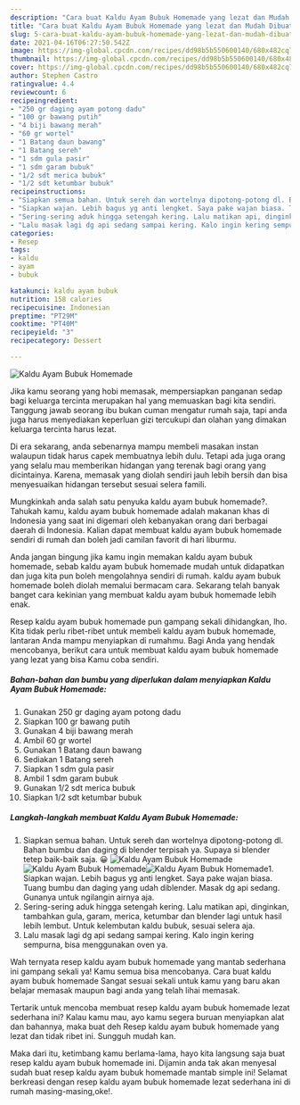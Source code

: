 ```yaml
---
description: "Cara buat Kaldu Ayam Bubuk Homemade yang lezat dan Mudah Dibuat"
title: "Cara buat Kaldu Ayam Bubuk Homemade yang lezat dan Mudah Dibuat"
slug: 5-cara-buat-kaldu-ayam-bubuk-homemade-yang-lezat-dan-mudah-dibuat
date: 2021-04-16T06:27:50.542Z
image: https://img-global.cpcdn.com/recipes/dd98b5b550600140/680x482cq70/kaldu-ayam-bubuk-homemade-foto-resep-utama.jpg
thumbnail: https://img-global.cpcdn.com/recipes/dd98b5b550600140/680x482cq70/kaldu-ayam-bubuk-homemade-foto-resep-utama.jpg
cover: https://img-global.cpcdn.com/recipes/dd98b5b550600140/680x482cq70/kaldu-ayam-bubuk-homemade-foto-resep-utama.jpg
author: Stephen Castro
ratingvalue: 4.4
reviewcount: 6
recipeingredient:
- "250 gr daging ayam potong dadu"
- "100 gr bawang putih"
- "4 biji bawang merah"
- "60 gr wortel"
- "1 Batang daun bawang"
- "1 Batang sereh"
- "1 sdm gula pasir"
- "1 sdm garam bubuk"
- "1/2 sdt merica bubuk"
- "1/2 sdt ketumbar bubuk"
recipeinstructions:
- "Siapkan semua bahan. Untuk sereh dan wortelnya dipotong-potong dl. Bahan bumbu dan daging di blender terpisah ya. Supaya si blender tetep baik-baik saja. 😀"
- "Siapkan wajan. Lebih bagus yg anti lengket. Saya pake wajan biasa. Tuang bumbu dan daging yang udah diblender. Masak dg api sedang. Gunanya untuk ngilangin airnya aja."
- "Sering-sering aduk hingga setengah kering. Lalu matikan api, dinginkan, tambahkan gula, garam, merica, ketumbar dan blender lagi untuk hasil lebih lembut. Untuk kelembutan kaldu bubuk, sesuai selera aja."
- "Lalu masak lagi dg api sedang sampai kering. Kalo ingin kering sempurna, bisa menggunakan oven ya."
categories:
- Resep
tags:
- kaldu
- ayam
- bubuk

katakunci: kaldu ayam bubuk 
nutrition: 158 calories
recipecuisine: Indonesian
preptime: "PT29M"
cooktime: "PT40M"
recipeyield: "3"
recipecategory: Dessert

---
```



![Kaldu Ayam Bubuk Homemade](https://img-global.cpcdn.com/recipes/dd98b5b550600140/680x482cq70/kaldu-ayam-bubuk-homemade-foto-resep-utama.jpg)

Jika kamu seorang yang hobi memasak, mempersiapkan panganan sedap bagi keluarga tercinta merupakan hal yang memuaskan bagi kita sendiri. Tanggung jawab seorang ibu bukan cuman mengatur rumah saja, tapi anda juga harus menyediakan keperluan gizi tercukupi dan olahan yang dimakan keluarga tercinta harus lezat.

Di era  sekarang, anda sebenarnya mampu membeli masakan instan walaupun tidak harus capek membuatnya lebih dulu. Tetapi ada juga orang yang selalu mau memberikan hidangan yang terenak bagi orang yang dicintainya. Karena, memasak yang diolah sendiri jauh lebih bersih dan bisa menyesuaikan hidangan tersebut sesuai selera famili. 



Mungkinkah anda salah satu penyuka kaldu ayam bubuk homemade?. Tahukah kamu, kaldu ayam bubuk homemade adalah makanan khas di Indonesia yang saat ini digemari oleh kebanyakan orang dari berbagai daerah di Indonesia. Kalian dapat membuat kaldu ayam bubuk homemade sendiri di rumah dan boleh jadi camilan favorit di hari liburmu.

Anda jangan bingung jika kamu ingin memakan kaldu ayam bubuk homemade, sebab kaldu ayam bubuk homemade mudah untuk didapatkan dan juga kita pun boleh mengolahnya sendiri di rumah. kaldu ayam bubuk homemade boleh diolah memalui bermacam cara. Sekarang telah banyak banget cara kekinian yang membuat kaldu ayam bubuk homemade lebih enak.

Resep kaldu ayam bubuk homemade pun gampang sekali dihidangkan, lho. Kita tidak perlu ribet-ribet untuk membeli kaldu ayam bubuk homemade, lantaran Anda mampu menyiapkan di rumahmu. Bagi Anda yang hendak mencobanya, berikut cara untuk membuat kaldu ayam bubuk homemade yang lezat yang bisa Kamu coba sendiri.

<!--inarticleads1-->

##### Bahan-bahan dan bumbu yang diperlukan dalam menyiapkan Kaldu Ayam Bubuk Homemade:

1. Gunakan 250 gr daging ayam potong dadu
1. Siapkan 100 gr bawang putih
1. Gunakan 4 biji bawang merah
1. Ambil 60 gr wortel
1. Gunakan 1 Batang daun bawang
1. Sediakan 1 Batang sereh
1. Siapkan 1 sdm gula pasir
1. Ambil 1 sdm garam bubuk
1. Gunakan 1/2 sdt merica bubuk
1. Siapkan 1/2 sdt ketumbar bubuk




<!--inarticleads2-->

##### Langkah-langkah membuat Kaldu Ayam Bubuk Homemade:

1. Siapkan semua bahan. Untuk sereh dan wortelnya dipotong-potong dl. Bahan bumbu dan daging di blender terpisah ya. Supaya si blender tetep baik-baik saja. 😀
<img src="https://img-global.cpcdn.com/steps/d19fabf8977f584c/160x128cq70/kaldu-ayam-bubuk-homemade-langkah-memasak-1-foto.jpg" alt="Kaldu Ayam Bubuk Homemade"><img src="https://img-global.cpcdn.com/steps/85627b03aaa05ca2/160x128cq70/kaldu-ayam-bubuk-homemade-langkah-memasak-1-foto.jpg" alt="Kaldu Ayam Bubuk Homemade"><img src="https://img-global.cpcdn.com/steps/b5acddd7bb813b5b/160x128cq70/kaldu-ayam-bubuk-homemade-langkah-memasak-1-foto.jpg" alt="Kaldu Ayam Bubuk Homemade">1. Siapkan wajan. Lebih bagus yg anti lengket. Saya pake wajan biasa. Tuang bumbu dan daging yang udah diblender. Masak dg api sedang. Gunanya untuk ngilangin airnya aja.
1. Sering-sering aduk hingga setengah kering. Lalu matikan api, dinginkan, tambahkan gula, garam, merica, ketumbar dan blender lagi untuk hasil lebih lembut. Untuk kelembutan kaldu bubuk, sesuai selera aja.
1. Lalu masak lagi dg api sedang sampai kering. Kalo ingin kering sempurna, bisa menggunakan oven ya.




Wah ternyata resep kaldu ayam bubuk homemade yang mantab sederhana ini gampang sekali ya! Kamu semua bisa mencobanya. Cara buat kaldu ayam bubuk homemade Sangat sesuai sekali untuk kamu yang baru akan belajar memasak maupun bagi anda yang telah lihai memasak.

Tertarik untuk mencoba membuat resep kaldu ayam bubuk homemade lezat sederhana ini? Kalau kamu mau, ayo kamu segera buruan menyiapkan alat dan bahannya, maka buat deh Resep kaldu ayam bubuk homemade yang lezat dan tidak ribet ini. Sungguh mudah kan. 

Maka dari itu, ketimbang kamu berlama-lama, hayo kita langsung saja buat resep kaldu ayam bubuk homemade ini. Dijamin anda tak akan menyesal sudah buat resep kaldu ayam bubuk homemade mantab simple ini! Selamat berkreasi dengan resep kaldu ayam bubuk homemade lezat sederhana ini di rumah masing-masing,oke!.

